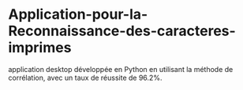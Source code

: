 ﻿# Application-pour-la-Reconnaissance-des-caracteres-imprimes
application desktop développée en Python en utilisant la méthode de corrélation, avec un taux de réussite de 96.2%.
